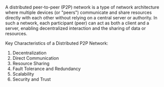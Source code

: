 A distributed peer-to-peer (P2P) network is a type of network architecture where multiple devices (or "peers") communicate and share resources directly with each other without relying on a central server or authority. In such a network, each participant (peer) can act as both a client and a server, enabling decentralized interaction and the sharing of data or resources.

Key Characteristics of a Distributed P2P Network:
1. Decentralization
2. Direct Communication
3. Resource Sharing
4. Fault Tolerance and Redundancy
5. Scalability
6. Security and Trust